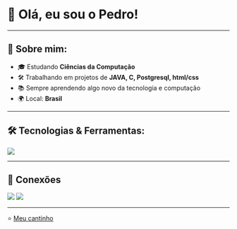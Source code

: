 # 👋 Olá, eu sou o Pedro!

---

## 🚀 Sobre mim:
- 🎓 Estudando **Ciências da Computação**
- 🛠️ Trabalhando em projetos de **JAVA, C, Postgresql, html/css**
- 📚 Sempre aprendendo algo novo da tecnologia e computação
- 🌍 Local: **Brasil**

---

## 🛠️ Tecnologias & Ferramentas:
<p align="left">
  <img src="https://skillicons.dev/icons?i=html,css,js,java,c,cpp,nodejs,git,github,vscode,figma,mysql,postgresql,csharp,php,bootstrap" />
</p>

---

## 🔗 Conexões
<p align="left">
  <a href="https://www.linkedin.com/in/pedro-mattar-ba0888281/" target="_blank"><img src="https://img.shields.io/badge/LinkedIn-0077B5?style=for-the-badge&logo=linkedin&logoColor=white"/></a>
  <a href="mailto:pedro.mattar26@gmail.com" target="_blank"><img src="https://img.shields.io/badge/Gmail-D14836?style=for-the-badge&logo=gmail&logoColor=white"/></a>
</p>

---

⭐️ [Meu cantinho](https://github.com/Pedro-C-Mattar)
